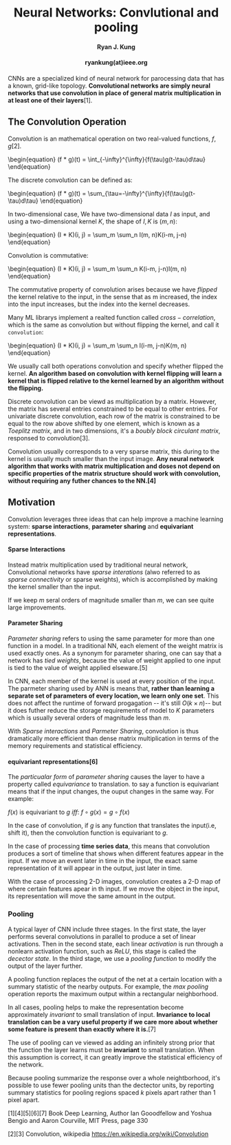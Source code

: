 
<h1><center>Neural Networks: Convlutional and pooling</center></h1>

<center><h4>Ryan J. Kung</h4></center>
<center><h4>ryankung(at)ieee.org<h4></center>

CNNs are a specialized kind of neural network for parocessing data that has a known, grid-like topology. **Convolutional networks are simply neural networks that use convolution in place of general matrix multiplication in at least one of their layers**[1].


## The Convolution Operation

Convolution is an mathematical operation on two real-valued functions, $f, g$[2].

\begin{equation}
(f * g)(t) = \int_{-\infty}^{\infty}{f(\tau)g(t-\tau)d\tau}
\end{equation}

The discrete convolution can be defined as:

\begin{equation}
(f * g)(t) = \sum_{\tau=-\infty}^{\infty}{f(\tau)g(t-\tau)d\tau}
\end{equation}

In two-dimensional case, We have two-dimensional data $I$ as input, and using a two-dimensional kernel $K$, the shape of $I, K$ is $(m, n)$:

\begin{equation}
(I * K)(i, j) = \sum_m \sum_n I(m, n)K(i-m, j-n)
\end{equation}

Convolution is commutative:

\begin{equation}
(I * K)(i, j) = \sum_m \sum_n K(i-m, j-n)I(m, n)
\end{equation}

The commutative property of convolution arises because we have $flipped$ the kernel relative to the input, in the sense that as m increased, the index into the input increases, but the index into the kernel decreases.

Many ML librarys implement a realted function called $cross-correlation$, which is the same as convolution but without flipping the kernel, and call it `convolution`:

\begin{equation}
(I * K)(i, j) = \sum_m \sum_n I(i-m, j-n)K(m, n)
\end{equation}

We usually call both operations convolution and specify whether flipped the kernel. **An algorithm based on convolution with kernel flipping will learn a kernel that is flipped relative to the kernel learned by an algorithm without the flipping.**

Discrete convolution can be viewd as multiplication by a matrix. However, the matrix has several entries constrained to be equal to other entries. For univariate discrete convolution, each row of the matrix is constrained to be equal to the row above shifted by one element, which is known as a $Toeplitz\ matrix$, and in two dimensions, it's a $boubly \ block\ circulant\ matrix$, responsed to convolution[3].

Convolution usually corresponds to a very sparse matrix, this during to the kernel is usually much smaller than the input image. **Any neural network algorithm that works with matrix multiplication and doses not depend on specific properties of the matrix structure should work with convolution, without requiring any futher chances to the NN.[4]**

## Motivation



Convolution leverages three ideas that can help improve a machine learning system: **sparse interactions**, **parameter sharing** and **equivariant representations**.

#### Sparse Interactions

Instead matrix multiplication used by traditional neural network, Convolutional networks have $sparse\ interations$ (alwo referred to as $sparse\ connectivity$ or sparse weights), which is accomplished by making the kernel smaller than the input.

If we keep $m$ seral orders of magnitude smaller than $m$, we can see quite large improvements.

#### Parameter Sharing

$Parameter\ sharing$ refers to using the same parameter for more than one function in a model. In a traditional NN, each element of the weight matrix is used exactly ones. As a synonym for parameter sharing, one can say that a network has $tied\ weights$, because the value of weight applied to one input is tied to the value of weight applied elseware.[5]

In CNN, each member of the kernel is used at every position of the input. The parmeter sharing used by ANN is means that, **rather than learning a separate set of parameters of every location, we learn only one set**. This does not affect the runtime of forward progagation -- it's still $O(k\times n)$-- but it does futher reduce the storage requirements of model to $K$ parameters which is usually several orders of magnitude less than $m$.

With $Sparse\ interactions$ and $Parmeter\ Sharing$, convolution is thus dramatically more efficient than dense matrix multiplication in terms of the memory requirements and statistical efficiency.

#### equivariant representations[6]

The *particualar form* of *parameter sharing* causes the layer to have a property called $equivariance$ to translation. to say a function is equivariant means that if the input changes, the ouput changes in the same way. For example:

$f(x)$ is equivariant to $g$ $iff$: $f\circ g(x) = g \circ f(x)$

In the case of convolution, if $g$ is any function that translates the input(i.e, shift it), then the convolution function is equivariant to $g$.

In the case of processing **time series data**, this means that convolution produces a sort of timeline that shows when different features appear in the input. If we move an event later in time in the input, the exact same representation of it will appear in the output, just later in time.

With the case of processing 2-D images,  convolution creates a 2-D map of where certain features apear in th input. If we move the object in the input, its representation will move the same amount in the output.

### Pooling

A typical layer of CNN include three stages. In the first state, the layer performs several convolutions in parallel to produce a set of linear activations. Then in the second state, each linear *activation* is run through a nonlearn activation function, such as *ReLU*, this stage is called the $decector\ state$. In the third stage, we use a $pooling\ function$ to modify the output of the layer further.

A pooling function replaces the output of the net at a certain location with a summary statistic of the nearby outputs. For example, the $max\ pooling$ operation reports the maximum output within a rectangular neighborhood.

In all cases, pooling helps to make the representation become approximately $invariant$ to small translation of input. **Invariance to local translation can be a vary useful property if we care more about whether some feature is present than exactly where it is.**[7]

The use of pooling can ve viewed as adding an infinitely strong prior that the function the layer learns must be **invariant** to small translation. When this assumption is correct, it can greatly improve the statistical efficiency of the network.

Because pooling summarize the response over a whole neightborhood, it's possible to use fewer pooling units than the dectector units,  by reporting summary statistics for pooling regions spaced $k$ pixels apart rather than 1 pixel apart.

[1][4][5][6][7] Book Deep Learning, Author Ian Gooodfellow and Yoshua Bengio and Aaron Courville, MIT Press, page 330

[2][3] Convolution, wikipedia https://en.wikipedia.org/wiki/Convolution


```python

```

